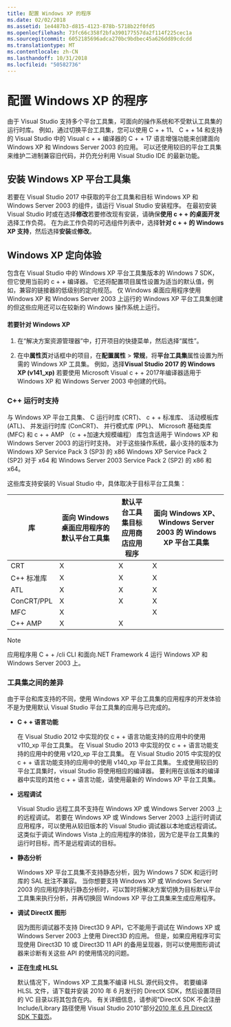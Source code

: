 ```yaml
---
title: 配置 Windows XP 的程序
ms.date: 02/02/2018
ms.assetid: 1e4487b3-d815-4123-878b-5718b22f0fd5
ms.openlocfilehash: 73fc66c358f2bfa390177557da2f114f225cec1a
ms.sourcegitcommit: 6052185696adca270bc9bdbec45a626dd89cdcdd
ms.translationtype: MT
ms.contentlocale: zh-CN
ms.lasthandoff: 10/31/2018
ms.locfileid: "50582736"
---
```

# <a name="configuring-programs-for-windows-xp"></a>配置 Windows XP 的程序

由于 Visual Studio 支持多个平台工具集，可面向的操作系统和不受默认工具集的运行时库。 例如，通过切换平台工具集，您可以使用 C + + 11、 C + + 14 和支持的 Visual Studio 中的 Visual c + + 编译器的 C + + 17 语言增强功能来创建面向 Windows XP 和 Windows Server 2003 的应用。 可以还使用较旧的平台工具集来维护二进制兼容旧代码，并仍充分利用 Visual Studio IDE 的最新功能。

## <a name="install-the-windows-xp-platform-toolset"></a>安装 Windows XP 平台工具集

若要在 Visual Studio 2017 中获取的平台工具集和目标 Windows XP 和 Windows Server 2003 的组件，请运行 Visual Studio 安装程序。 在最初安装 Visual Studio 时或在选择**修改**若要修改现有安装，请确保**使用 c + + 的桌面开发**选择工作负荷。 在为此工作负荷的可选组件列表中，选择**针对 c + + 的 Windows XP 支持**，然后选择**安装**或**修改**。

## <a name="windows-xp-targeting-experience"></a>Windows XP 定向体验

包含在 Visual Studio 中的 Windows XP 平台工具集版本的 Windows 7 SDK，但它使用当前的 c + + 编译器。 它还将配置项目属性设置为适当的默认值，例如，兼容的链接器的低级别的定向规范。 仅 Windows 桌面应用程序使用 Windows XP 和 Windows Server 2003 上运行的 Windows XP 平台工具集创建的但这些应用还可以在较新的 Windows 操作系统上运行。

#### <a name="to-target-windows-xp"></a>若要针对 Windows XP

1. 在“解决方案资源管理器”中，打开项目的快捷菜单，然后选择“属性”。

1. 在中**属性页**对话框中的项目，在**配置属性** > **常规**，将**平台工具集**属性设置为所需的 Windows XP 工具集。 例如，选择**Visual Studio 2017 的 Windows XP (v141_xp)** 若要使用 Microsoft Visual c + + 2017年编译器适用于 Windows XP 和 Windows Server 2003 中创建的代码。

### <a name="c-runtime-support"></a>C++ 运行时支持

与 Windows XP 平台工具集、 C 运行时库 (CRT)、 c + + 标准库、 活动模板库 (ATL)、 并发运行时库 (ConCRT)、 并行模式库 (PPL)、 Microsoft 基础类库 (MFC) 和 c + + AMP （c + +加速大规模编程） 库包含适用于 Windows XP 和 Windows Server 2003 的运行时支持。 对于这些操作系统，最小支持的版本为 Windows XP Service Pack 3 (SP3) 的 x86 Windows XP Service Pack 2 (SP2) 对于 x64 和 Windows Server 2003 Service Pack 2 (SP2) 的 x86 和 x64。

这些库支持安装的 Visual Studio 中，具体取决于目标平台工具集：

|库|面向 Windows 桌面应用程序的默认平台工具集|默认平台工具集目标应用商店应用程序|面向 Windows XP、 Windows Server 2003 的 Windows XP 平台工具集|
|---|---|---|---|
|CRT|X|X|X|
|C++ 标准库|X|X|X|
|ATL|X|X|X|
|ConCRT/PPL|X|X|X|
|MFC|X||X|
|C++ AMP|X|X||

> [!NOTE]
> 应用程序用 C + + /cli CLI 和面向.NET Framework 4 运行 Windows XP 和 Windows Server 2003 上。

### <a name="differences-between-the-toolsets"></a>工具集之间的差异

由于平台和库支持的不同，使用 Windows XP 平台工具集的应用程序的开发体验不是为使用默认 Visual Studio 平台工具集的应用与已完成的。

- **C + + 语言功能**

   在 Visual Studio 2012 中实现的仅 c + + 语言功能支持的应用中的使用 v110\_xp 平台工具集。 在 Visual Studio 2013 中实现的仅 c + + 语言功能支持的应用中的使用 v120\_xp 平台工具集。 在 Visual Studio 2015 中实现的仅 c + + 语言功能支持的应用中的使用 v140\_xp 平台工具集。 生成使用较旧的平台工具集时，visual Studio 将使用相应的编译器。 要利用在该版本的编译器中实现的其他 c + + 语言功能，请使用最新的 Windows XP 平台工具集。

- **远程调试**

   Visual Studio 远程工具不支持在 Windows XP 或 Windows Server 2003 上的远程调试。 若要在 Windows XP 或 Windows Server 2003 上运行时调试应用程序，可以使用从较旧版本的 Visual Studio 调试器以本地或远程调试。 这类似于调试 Windows Vista 上的应用程序的体验，因为它是平台工具集的运行时目标，而不是远程调试的目标。

- **静态分析**

   Windows XP 平台工具集不支持静态分析，因为 Windows 7 SDK 和运行时库的 SAL 批注不兼容。 当你想要支持 Windows XP 或 Windows Server 2003 的应用程序执行静态分析时，可以暂时将解决方案切换为目标默认平台工具集来执行分析，并再切换回 Windows XP 平台工具集来生成应用程序。

- **调试 DirectX 图形**

   因为图形调试器不支持 Direct3D 9 API，它不能用于调试在 Windows XP 或 Windows Server 2003 上使用 Direct3D 的应用。 但是，如果应用程序可实现使用 Direct3D 10 或 Direct3D 11 API 的备用呈现器，则可以使用图形调试器来诊断有关这些 API 的使用情况的问题。

- **正在生成 HLSL**

   默认情况下，Windows XP 工具集不编译 HLSL 源代码文件。 若要编译 HLSL 文件，请下载并安装 2010 年 6 月发行的 DirectX SDK，然后设置项目的 VC 目录以将其包含在内。 有关详细信息，请参阅"DirectX SDK 不会注册 Include/Library 路径使用 Visual Studio 2010"部分[2010 年 6 月 DirectX SDK 下载页](http://www.microsoft.com/download/details.aspx?displaylang=en&id=6812)。

